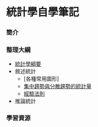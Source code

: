# 統計學自學筆記

### 簡介

### 整理大綱

* [統計學綱要](https://mirdex.github.io/Statistics/統計學綱要.slides.html)
* 敘述統計
  * [各種常用圖形]
  * [集中趨勢與分散趨勢的統計量](https://mirdex.github.io/Statistics/集中趨勢與分散趨勢的統計量.slides.html)
  * [經驗法則](https://mirdex.github.io/Statistics/經驗法則.slides.html)
* 推論統計

### 學習資源
